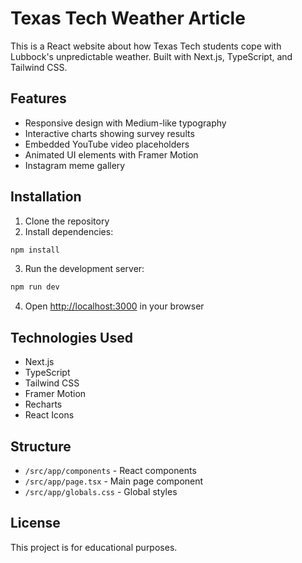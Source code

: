 # Texas Tech Weather Article

This is a React website about how Texas Tech students cope with Lubbock's unpredictable weather. Built with Next.js, TypeScript, and Tailwind CSS.

## Features

- Responsive design with Medium-like typography
- Interactive charts showing survey results
- Embedded YouTube video placeholders
- Animated UI elements with Framer Motion
- Instagram meme gallery

## Installation

1. Clone the repository
2. Install dependencies:

```bash
npm install
```

3. Run the development server:

```bash
npm run dev
```

4. Open [http://localhost:3000](http://localhost:3000) in your browser

## Technologies Used

- Next.js
- TypeScript
- Tailwind CSS
- Framer Motion
- Recharts
- React Icons

## Structure

- `/src/app/components` - React components
- `/src/app/page.tsx` - Main page component
- `/src/app/globals.css` - Global styles

## License

This project is for educational purposes.
